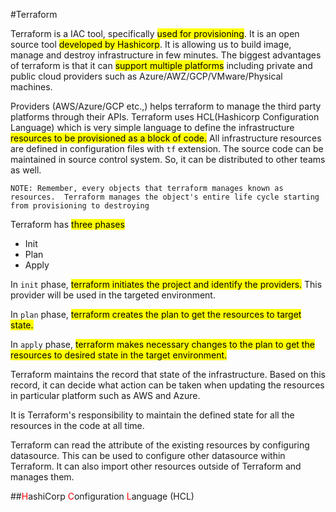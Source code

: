 #Terraform

Terraform is a IAC tool, specifically <mark>used for provisioning</mark>. 
It is an open source tool <mark>developed by Hashicorp</mark>.
It is allowing us to build image, manage and destroy infrastructure in few minutes. 
The biggest advantages of terraform is that it can <mark>support multiple platforms</mark> including private and public cloud providers such as Azure/AWZ/GCP/VMware/Physical machines.

Providers (AWS/Azure/GCP etc.,) helps terraform to manage the third party platforms through their APIs. 
Terraform uses HCL(Hashicorp Configuration Language) which is very simple language to define the infrastructure <mark>resources to be provisioned as a block of code.</mark>
All infrastructure resources are defined in configuration files with `tf` extension.
The source code can be maintained in source control system. So, it can be distributed to other teams as well.

`NOTE: Remember, every objects that terraform manages known as resources. 
Terraform manages the object's entire life cycle starting from provisioning to destroying`

Terraform has <mark>three phases</mark>
<ul>
    <li>Init</li>
    <li>Plan</li>
    <li>Apply</li>
</ul>

In `init` phase, <mark>terraform initiates the project and identify the providers.</mark>
This provider will be used in the targeted environment.

In `plan` phase, <mark>terraform creates the plan to get the resources to target state.</mark>

In `apply` phase, <mark>terraform makes necessary changes to the plan to get the resources to desired state in the target environment.</mark>


Terraform maintains the record that state of the infrastructure.
Based on this record, it can decide what action can be taken when updating the resources in particular platform such as AWS and Azure.

It is Terraform's responsibility to maintain the defined state for all the resources in the code at all time.

Terraform can read the attribute of the existing resources by configuring datasource. This can be used to configure other datasource within Terraform.
It can also import other resources outside of Terraform and manages them.

##<span style="color:red">H</span>ashiCorp <span style="color:red">C</span>onfiguration <span style="color:red">L</span>anguage (HCL)


